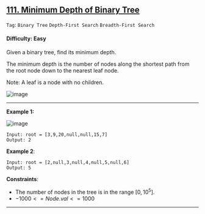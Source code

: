 ## [111. Minimum Depth of Binary Tree](https://leetcode.com/problems/minimum-depth-of-binary-tree)

```Tag```: ```Binary Tree``` ```Depth-First Search``` ```Breadth-First Search```

#### Difficulty: Easy

Given a binary tree, find its minimum depth.

The minimum depth is the number of nodes along the shortest path from the root node down to the nearest leaf node.

Note: A leaf is a node with no children.

![image](https://github.com/quananhle/Python/assets/35042430/bfa70f8b-db4b-4a12-a9a2-ce27715d40cf)

---

__Example 1:__

![image](https://assets.leetcode.com/uploads/2020/10/12/ex_depth.jpg)
```
Input: root = [3,9,20,null,null,15,7]
Output: 2
```

__Example 2__:
```
Input: root = [2,null,3,null,4,null,5,null,6]
Output: 5
```

__Constraints__:

- The number of nodes in the tree is in the range $[0, 10^{5}]$.
- $-1000 <= Node.val <= 1000$

---
